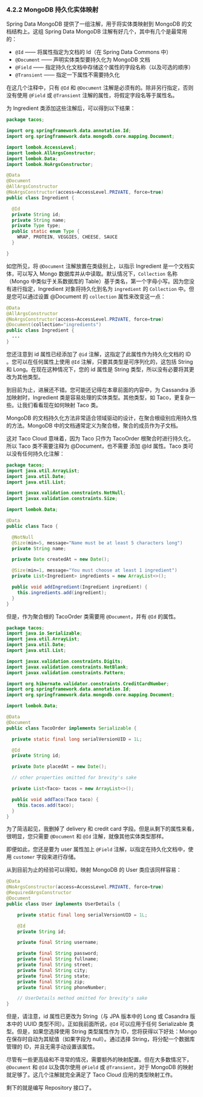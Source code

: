 ### 4.2.2 MongoDB 持久化实体映射

Spring Data MongoDB 提供了一组注解，用于将实体类映射到 MongoDB 的文档结构上。这组 Spring Data MongoDB 注解有好几个，其中有几个是最常用的：

* `@Id` —— 将属性指定为文档的 Id（在 Spring Data Commons 中）
* `@Document` —— 声明实体类型要持久化为 MongoDB 文档
* `@Field` —— 指定持久化文档中存储这个属性的字段名称（以及可选的顺序）
* `@Transient` —— 指定一下属性不需要持久化

在这几个注释中，只有 `@Id` 和 `@Document` 注解是必须有的。除非另行指定，否则没有使用 `@Field` 或 `@Transient` 注解的属性，将假定字段名等于属性名。

为 Ingredient 类添加这些注解后，可以得到以下结果：

```java
package tacos;

import org.springframework.data.annotation.Id;
import org.springframework.data.mongodb.core.mapping.Document;

import lombok.AccessLevel;
import lombok.AllArgsConstructor;
import lombok.Data;
import lombok.NoArgsConstructor;

@Data
@Document
@AllArgsConstructor
@NoArgsConstructor(access=AccessLevel.PRIVATE, force=true)
public class Ingredient {

  @Id
  private String id;
  private String name;
  private Type type;
  public static enum Type {
    WRAP, PROTEIN, VEGGIES, CHEESE, SAUCE
  }

}
```

如您所见，将 `@Document` 注解放置在类级别上，以指示 Ingredient 是一个文档实体，可以写入 Mongo 数据库并从中读取。默认情况下，`Collection` 名称（Mongo 中类似于关系数据库的 Table）基于类名，第一个字母小写。因为您没有进行指定，Ingredient 对象将持久化到名为 `ingredient` 的 `Collection` 中。但是您可以通过设置 @Document 的 `collection` 属性来改变这一点：

```java
@Data
@AllArgsConstructor
@NoArgsConstructor(access=AccessLevel.PRIVATE, force=true)
@Document(collection="ingredients")
public class Ingredient {
  ...
}
```

您还注意到 id 属性已经添加了 `@id` 注解，这指定了此属性作为持久化文档的 ID 。您可以在任何属性上使用 `@Id` 注解，只要其类型是可序列化的，这包括 String 和 Long。在现在这种情况下，您的 id 属性是 String 类型，所以没有必要将其更改为其他类型。

到目前为止，进展还不错。您可能还记得在本章前面的内容中，为 Cassandra 添加映射时，Ingredient 类是容易处理的实体类型。其他类型，如 Taco，更复杂一些。让我们看看现在如何映射 Taco 类。

MongoDB 的文档持久化方法非常适合领域驱动的设计，在聚合根级别应用持久性的方法。MongoDB 中的文档通常定义为聚合根，聚合的成员作为子文档。

这对 Taco Cloud 意味着，因为 Taco 只作为 TacoOrder 根聚合时进行持久化，所以 Taco 类不需要注释为 @Document，也不需要
添加 @Id 属性。Taco 类可以没有任何持久化注解：

```java
package tacos;
import java.util.ArrayList;
import java.util.Date;
import java.util.List;

import javax.validation.constraints.NotNull;
import javax.validation.constraints.Size;

import lombok.Data;

@Data
public class Taco {

  @NotNull
  @Size(min=5, message="Name must be at least 5 characters long")
  private String name;

  private Date createdAt = new Date();

  @Size(min=1, message="You must choose at least 1 ingredient")
  private List<Ingredient> ingredients = new ArrayList<>();

  public void addIngredient(Ingredient ingredient) {
    this.ingredients.add(ingredient);
  }
}
```

但是，作为聚合根的 TacoOrder 类需要用 `@Document`，并有 `@Id` 的属性。

```java
package tacos;
import java.io.Serializable;
import java.util.ArrayList;
import java.util.Date;
import java.util.List;

import javax.validation.constraints.Digits;
import javax.validation.constraints.NotBlank;
import javax.validation.constraints.Pattern;

import org.hibernate.validator.constraints.CreditCardNumber;
import org.springframework.data.annotation.Id;
import org.springframework.data.mongodb.core.mapping.Document;

import lombok.Data;

@Data
@Document
public class TacoOrder implements Serializable {

  private static final long serialVersionUID = 1L;

  @Id
  private String id;

  private Date placedAt = new Date();

  // other properties omitted for brevity's sake

  private List<Taco> tacos = new ArrayList<>();

  public void addTaco(Taco taco) {
    this.tacos.add(taco);
  }
}

```

为了简洁起见，我删掉了 delivery 和 credit card 字段。但是从剩下的属性来看，很明显，您只需要 `@Document` 和 `@Id` 注解，就像其他实体类型那样。

即便如此，您还是要为 user 属性加上 `@Field` 注解，以指定在持久化文档中，使用 `customer` 字段来进行存储。

从到目前为止的经验可以得知，映射 MongoDB 的 User 类应该同样容易：

```java
@Data
@NoArgsConstructor(access=AccessLevel.PRIVATE, force=true)
@RequiredArgsConstructor
@Document
public class User implements UserDetails {

    private static final long serialVersionUID = 1L;

    @Id
    private String id;

    private final String username;

    private final String password;
    private final String fullname;
    private final String street;
    private final String city;
    private final String state;
    private final String zip;
    private final String phoneNumber;

    // UserDetails method omitted for brevity's sake
}
```

但是，请注意，id 属性已更改为 String（与 JPA 版本中的 Long 或 Casandra 版本中的 UUID 类型不同）。正如我前面所说，`@Id` 可以应用于任何 Serializable 类型。但是，如果您选择使用 String 类型属性作为 ID，您将获得以下好处：Mongo 在保存时自动为其赋值（如果字段为 null）。通过选择 String，将分配一个数据库管理的 ID，并且无需手动设置该属性。

尽管有一些更高级和不寻常的情况，需要额外的映射配置。但在大多数情况下，`@Document` 和 `@Id` 以及偶尔使用 `@Field` 或 `@Transient`，对于 MongoDB 的映射就足够了。这几个注解就完全满足了 Taco Cloud 应用的类型映射工作。

剩下的就是编写 Repository 接口了。


